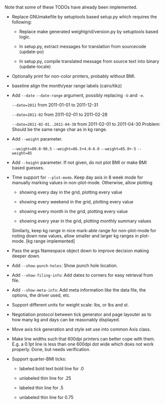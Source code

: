 Note that some of these TODOs have already been implemented.

  * Replace GNUmakefile by setuptools based setup.py which requires
    the following:

    * Replace make generated weightgrid/version.py by setuptools based
      logic.

    * In setup.py, extract messages for translation from sourcecode
      (update-po)

    * In setup.py, compile translated message from source text into
      binary (update-locale)

  * Optionally print for non-color printers, probably without BMI.

  * baseline align the month/year range labels (cairo/tikz)

  * Add `--date` `--date-range` argument, possibly replacing `-b` and `-e`.

    `--date=2011`      from 2011-01-01 to 2011-12-31

    `--date=2011-02`   from 2011-02-01 to 2011-02-28

    `--date=2011-02-01..2011-04-30`   from 2011-02-01 to 2011-04-30
      Problem: Should be the same range char as in kg range.

  * Add `--weight` parameter.

    `--weight=80.0-90.5`
    `--weight=86.5+4.0-6.0`
    `--weight=85.0+-5`
    `--weight=85`

  * Add `--height` parameter. If not given, do not plot BMI or make BMI
    based guesses.

  * Time support for `--plot-mode`. Keep day axis in 8 week mode for
    manually marking values in non-plot-mode. Otherwise, allow
    plotting

      * showing every day in the grid, plotting every value

      * showing every weekend in the grid, plotting every value

      * showing every month in the grid, plotting every value

      * showing every year in the grid, plotting monthly summary
        values

    Similarly, keep kg range in nice mark-able range for non-plot-mode
    for noting down new values, allow smaller and larger kg ranges in
    plot-mode. [kg range implemented]

  * Pass the args Namespace object down to improve decision making
    deeper down.

  * Add `--show-punch-holes`: Show punch hole location.

  * Add `--show-filing-info`: Add dates to corners for easy retrieval
    from file.

  * Add `--show-meta-info`: Add meta information like the data file, the
    options, the driver used, etc.

  * Support different units for weight scale: lbs, or lbs and st.

  * Negotiation protocol between tick generator and page layouter as
    to how many kg and days can be reasonably displayed.

  * Move axis tick generation and style set use into common Axis
    class.

  * Make line widths such that 600dpi printers can better cope with
    them. E.g. a 0.1pt line is less than one 600dpi dot wide which
    does not work properly. Done, but needs verification.

  * Support quarter-BMI ticks:

      * labeled bold text bold line for .0

      * unlabeled thin line for .25

      * labeled thin line for .5

      * unlabeled thin line for 0.75
